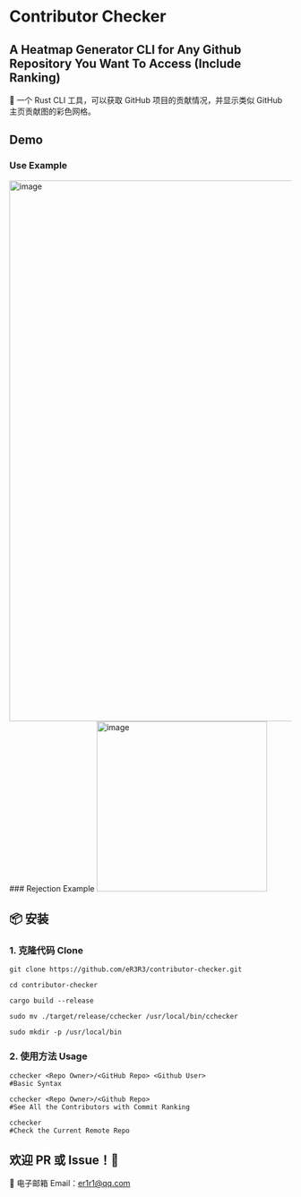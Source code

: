 
# Contributor Checker
## A Heatmap Generator CLI for Any Github Repository You Want To Access (Include Ranking)
🚀 一个 Rust CLI 工具，可以获取 GitHub 项目的贡献情况，并显示类似 GitHub 主页贡献图的彩色网格。


## Demo 
### Use Example
<img width="966" alt="image" src="https://github.com/user-attachments/assets/11f6fc24-88e3-4299-8f55-f5398b27f51d" />
### Rejection Example
<img width="304" alt="image" src="https://github.com/user-attachments/assets/50668cf8-d30c-4dab-9cce-e608e64c82ec" />



## 📦 安装

### 1. 克隆代码 Clone
```
git clone https://github.com/eR3R3/contributor-checker.git

cd contributor-checker

cargo build --release

sudo mv ./target/release/cchecker /usr/local/bin/cchecker

sudo mkdir -p /usr/local/bin
```

### 2. 使用方法 Usage
```
cchecker <Repo Owner>/<GitHub Repo> <Github User>
#Basic Syntax

cchecker <Repo Owner>/<Github Repo>
#See All the Contributors with Commit Ranking

cchecker 
#Check the Current Remote Repo
```

## 欢迎 PR 或 Issue！🎉

📧 电子邮箱 Email：er1r1@qq.com
